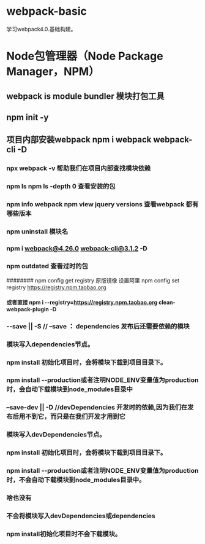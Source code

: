 # webpack-basic
学习webpack4.0.基础构建。
# Node包管理器（Node Package Manager，NPM）
## webpack is module bundler   模块打包工具
## npm init  -y  
##  项目内部安装webpack  npm i webpack webpack-cli  -D 
### npx webpack -v  帮助我们在项目内部查找模块依赖    
### npm ls   npm ls -depth 0   查看安装的包
### npm info webpack    npm view jquery versions   查看webpack 都有哪些版本  
### npm uninstall 模块名
### npm i webpack@4.26.0   webpack-cli@3.1.2 -D
### npm outdated  查看过时的包
######## npm config get registry 原版镜像 设置阿里 npm config set registry https://registry.npm.taobao.org
####  或者直接  npm i --registry=https://registry.npm.taobao.org  clean-webpack-plugin -D


### --save || -S // –save ： dependencies 发布后还需要依赖的模块 

### 模块写入dependencies节点。
### npm install 初始化项目时，会将模块下载到项目目录下。
### npm install --production或者注明NODE_ENV变量值为production时，会自动下载模块到node_modules目录中


###  –save-dev || -D //devDependencies 开发时的依赖,因为我们在发布后用不到它，而只是在我们开发才用到它

### 模块写入devDependencies节点。
###  npm install 初始化项目时，会将模块下载到项目目录下。
###  npm install --production或者注明NODE_ENV变量值为production时，不会自动下载模块到node_modules目录中。



### 啥也没有   
### 不会将模块写入devDependencies或dependencies
###  npm install初始化项目时不会下载模块。


